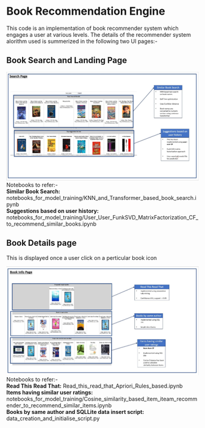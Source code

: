 
<h1>Book Recommendation Engine</h1>
This code is an implementation of book recommender system which engages a user at various levels.
The details of the recommender system alorithm used is summerized in the following two UI pages:-
<br>
<h2>Book Search and Landing Page</h2>

![alt text](https://github.com/shubhamjoshi2130/book_recommender_system/blob/main/explaination_images/search_page.JPG)
Notebooks to refer:-<br>
**Similar Book Search:** notebooks_for_model_training/KNN_and_Transformer_based_book_search.ipynb<br>
**Suggestions based on user history:** notebooks_for_model_training/User_User_FunkSVD_MatrixFactorization_CF_to_recommend_similar_books.ipynb

<h2>Book Details page</h2>
<p>This is displayed once a user click on a perticular book icon</p>

![alt text](https://github.com/shubhamjoshi2130/book_recommender_system/blob/main/explaination_images/book_info_page.JPG)
Notebooks to refer:-<br>
**Read This Read That:** Read_this_read_that_Apriori_Rules_based.ipynb<br>
**Items having similar user ratings:** notebooks_for_model_training/Cosine_similarity_based_item_iteam_recommender_to_recommend_similar_items.ipynb<br>
**Books by same author and SQLLite data insert script:** data_creation_and_initialise_script.py
